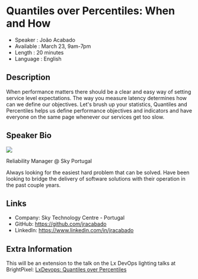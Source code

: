 Quantiles over Percentiles: When and How
=========================

* Speaker   : João Acabado
* Available : March 23, 9am-7pm
* Length    : 20 minutes
* Language  : English

Description
-----------

When performance matters there should be a clear and easy way of setting service level expectations. The way you measure latency determines how can we define our objectives.
Let's brush up your statistics, Quantiles and Percentiles helps us define performance objectives and indicators and have everyone on the same page whenever our services get too slow.

Speaker Bio
-----------

![](https://avatars2.githubusercontent.com/u/502185?s=400&u=982d5ef7e7535cbc5aac231d0c030cebbdc3c26d&v=4)

Reliability Manager @ Sky Portugal

Always looking for the easiest hard problem that can be solved. Have been looking to bridge the delivery of software solutions with their operation in the past couple years.  

Links
-----

* Company: Sky Technology Centre - Portugal
* GitHub: https://github.com/jracabado
* LinkedIn: https://www.linkedin.com/in/jracabado

Extra Information
-----------------

This will be an extension to the talk on the Lx DevOps lighting talks at BrightPixel: [LxDevops: Quantiles over Percentiles](https://www.youtube.com/watch?v=zBQtgtCOD3Q)
